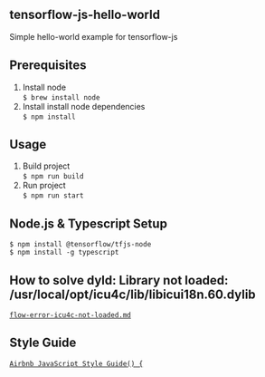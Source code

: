 ## tensorflow-js-hello-world

Simple hello-world example for tensorflow-js

## Prerequisites

1. Install node  
`$ brew install node`  
2. Install install node dependencies  
`$ npm install` 

## Usage

1. Build project  
`$ npm run build`  
2. Run project  
`$ npm run start` 

## Node.js & Typescript Setup

`$ npm install @tensorflow/tfjs-node`  
`$ npm install -g typescript`

## How to solve dyld: Library not loaded: /usr/local/opt/icu4c/lib/libicui18n.60.dylib

[`flow-error-icu4c-not-loaded.md`](https://gist.github.com/berkedel/d1fc6d13651c16002f64653096d1fded)

## Style Guide

[`Airbnb JavaScript Style Guide() {`](https://github.com/airbnb/javascript)
